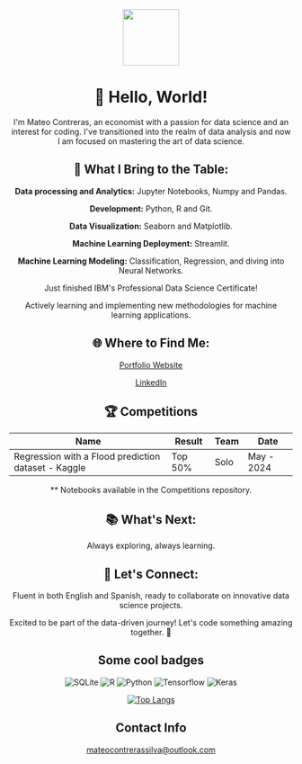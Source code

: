 
<div id="header" align="center">
  <img src="https://media.giphy.com/media/M9gbBd9nbDrOTu1Mqx/giphy.gif" width="100"/>





# 👋 Hello, World!

I'm Mateo Contreras, an economist with a passion for data science and an interest for coding.  I've transitioned into the realm of data analysis and now I am focused on mastering the art of data science.


## 🚀 What I Bring to the Table:

**Data processing and Analytics:** Jupyter Notebooks, Numpy and Pandas.

**Development:** Python, R and Git.

**Data Visualization:** Seaborn and Matplotlib.

**Machine Learning Deployment:** Streamlit.

**Machine Learning Modeling:** Classification, Regression, and diving into Neural Networks.

Just finished IBM's Professional Data Science Certificate!

Actively learning and implementing new methodologies for machine learning applications.

## 🌐 Where to Find Me:
[Portfolio Website](https://mateocontrerass.github.io/)

[LinkedIn](https://www.linkedin.com/in/mateocontreras/)

## 🏆 Competitions
| Name   | Result | Team | Date |
|--------|--------|------|------|
| Regression with a Flood prediction dataset - Kaggle       |  Top 50%      |Solo      |  May - 2024    |


** Notebooks available in the Competitions repository.
## 📚 What's Next:
Always exploring, always learning.

## 💬 Let's Connect:
Fluent in both English and Spanish, ready to collaborate on innovative data science projects.

Excited to be part of the data-driven journey! Let's code something amazing together. 🚀

## Some cool badges
  ![SQLite](https://img.shields.io/badge/sqlite-%2307405e.svg?style=for-the-badge&logo=sqlite&logoColor=white) 
  ![R](https://img.shields.io/badge/r-%23276DC3.svg?style=for-the-badge&logo=r&logoColor=white)
  ![Python](https://img.shields.io/badge/python-3670A0?style=for-the-badge&logo=python&logoColor=ffdd54)
  ![Tensorflow](https://img.shields.io/badge/TensorFlow-FF6F00?style=for-the-badge&logo=tensorflow&logoColor=white)
  ![Keras](https://img.shields.io/badge/Keras-FF0000?style=for-the-badge&logo=keras&logoColor=white)

  
[![Top Langs](https://github-readme-stats.vercel.app/api/top-langs/?username=mateocontrerass)](https://github.com/anuraghazra/github-readme-stats)

## Contact Info
mateocontrerassilva@outlook.com


 <img src="https://komarev.com/ghpvc/?username=mateocontrerass&style=flat-square&color=blue" alt=""/>
  













